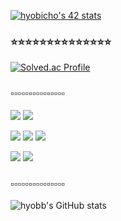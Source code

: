 <a href="https://github.com/JaeSeoKim/badge42"><img src="https://badge42.vercel.app/api/v2/clal1hna700060gl93fwo7opd/stats?cursusId=21&coalitionId=87" alt="hyobicho's 42 stats" /></a>
### ⭐️⭐️⭐️⭐️⭐️⭐️⭐️⭐️⭐️⭐️⭐️⭐️⭐️⭐️
[![Solved.ac Profile](http://mazassumnida.wtf/api/v2/generate_badge?boj=chodl201)](https://solved.ac/chodl201/)
### ▫️▫️▫️▫️▫️▫️▫️▫️▫️▫️▫️▫️▫️▫️▫
<p>
  <img src="https://img.shields.io/badge/C-A8B9CC.svg?&style=for-the-badge&logo=C&logoColor=FFFFFF">
  <img src="https://img.shields.io/badge/Python-3776AB.svg?&style=for-the-badge&logo=Python&logoColor=FFFFFF">
</p>
<p >
  <p>
    <img src="https://img.shields.io/badge/JavaScript-F7DF1E.svg?&style=for-the-badge&logo=JavaScript&logoColor=FFFFFF">
    <img src="https://img.shields.io/badge/HTML5-E34F26.svg?&style=for-the-badge&logo=HTML5&logoColor=FFFFFF">
    <img src="https://img.shields.io/badge/CSS-1572B6.svg?&style=for-the-badge&logo=CSS3&logoColor=FFFFFF">
  </p>
  <p>
    <img src="https://img.shields.io/badge/Visual_Studio_Code-5C2D91.svg?&style=for-the-badge&logo=VisualStudioCode&logoColor=FFFFFF">
    <img src="https://img.shields.io/badge/Vim-019733.svg?&style=for-the-badge&logo=Vim&logoColor=FFFFFF"> 
  </p>
</p>

### ▫️▫️▫️▫️▫️▫️▫️▫️▫️▫️▫️▫️▫️▫️▫

![hyobb's GitHub stats](https://github-readme-stats.vercel.app/api?username=hyobb109&show_icons=true&theme=nightowl&hide=contribs,prs)


<!--
**hyobb109/hyobb109** is a ✨ _special_ ✨ repository because its `README.md` (this file) appears on your GitHub profile.

Here are some ideas to get you started:

- 🔭 I’m currently working on ...
- 🌱 I’m currently learning ...
- 👯 I’m looking to collaborate on ...
- 🤔 I’m looking for help with ...
- 💬 Ask me about ...
- 📫 How to reach me: ...
- 😄 Pronouns: ...
- ⚡ Fun fact: ...
-->
